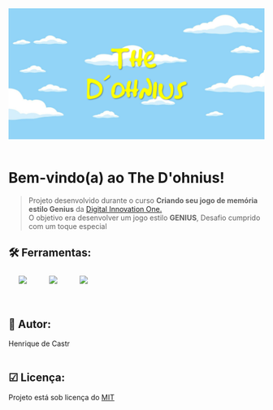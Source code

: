 <img src="./assets/capa.png" alt="capa" />
<br />
<br />

# Bem-vindo(a) ao The D'ohnius!

> Projeto desenvolvido durante o curso **Criando seu jogo de memória estilo Genius** da [Digital Innovation One.](https://digitalinnovation.one/) <br>
> O objetivo era desenvolver um jogo estilo **GENIUS**, Desafio cumprido com um toque especial

## 🛠 Ferramentas:

<div
    style="margin-top: 25px;">
    <img width="70" src="https://cdn.jsdelivr.net/gh/devicons/devicon/icons/html5/html5-original.svg" style="margin:0 20px" />
    <img width="70" src="https://cdn.jsdelivr.net/gh/devicons/devicon/icons/css3/css3-original.svg" style="margin:0 20px" />
    <img width="70" src="https://cdn.jsdelivr.net/gh/devicons/devicon/icons/javascript/javascript-original.svg" style="margin:0 20px" />
</div>
<br />
<br />

## 🎨 Autor:
Henrique de Castr
<br />
<br />

## ☑ Licença:
Projeto está sob licença do [MIT](https://opensource.org/licenses/mit-license.php)